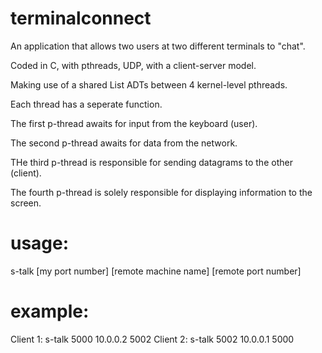 # terminalconnect
An application that allows two users at two different terminals to "chat". 

Coded in C, with pthreads, UDP, with a client-server model.

Making use of a shared List ADTs between 4 kernel-level pthreads.

Each thread has a seperate function. 

The first p-thread awaits for input from the keyboard (user).

The second p-thread awaits for data from the network.

THe third p-thread is responsible for sending datagrams to the other (client).

The fourth p-thread is solely responsible for displaying information to the screen.

# usage:

s-talk [my port number] [remote machine name] [remote port number]

# example:

Client 1: s-talk 5000 10.0.0.2 5002
Client 2: s-talk 5002 10.0.0.1 5000


